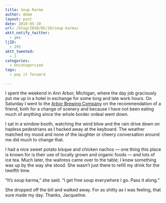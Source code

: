 ```yaml
---
title: Soup Karma
author: Adam
layout: post
date: 2010-05-10
url: /blog/2010/05/10/soup-karma/
aktt_notify_twitter:
  - yes
ljID:
  - 295
aktt_tweeted:
  - 1
categories:
  - Uncategorized
tags:
  - pay it forward

---
```

I spent the weekend in Ann Arbor, Michigan, where the day job graciously put me up in a hotel in exchange for some long and late work hours. On Saturday I went to the [Arbor Brewing Company][1] on the recommendation of a friend, both for a change of scenery and because I have not been eating much of anything since the whole border ordeal went down.

I sat in a window booth, watching the wind blow and the rain drive down on hapless pedestrians as I hacked away at the keyboard. The weather matched my mood and none of the laughter or cheery conversation around me did much to change that.

I had a nice sweet potato bisque and chicken nachos &#8212; one thing this place is known for is their use of locally grown and organic foods &#8212; and lots of ice tea. Much later, the waitress came over to the table; I knew something was up by the way she stood. She wasn’t just there to refill my drink for the twelfth time.

“It’s soup karma,” she said. “I get free soup everywhere I go. Pass it along.”

She dropped off the bill and walked away. For as shitty as I was feeling, that sure made my day. Thanks, Jacqueline.

 [1]: http://www.arborbrewing.com/